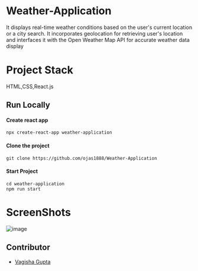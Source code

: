 # Weather-Application

 It displays real-time weather conditions based on the user's current
location or a city search.
 It incorporates geolocation for retrieving user's location and interfaces it with the Open Weather Map API for
accurate weather data display

# Project Stack

HTML,CSS,React.js
 

## Run Locally

#### Create react app

```http
npx create-react-app weather-application 
```

#### Clone the project

```http
git clone https://github.com/ojas1888/Weather-Application
```
#### Start Project

```http
cd weather-application
npm run start
```

# ScreenShots
![image](https://github.com/ojas1888/Weather-Application/assets/108984783/66dbfa3b-386c-4b09-b6fb-f853cf13f6cb)




## Contributor
- [Vagisha Gupta](https://github.com/vagisha312)
